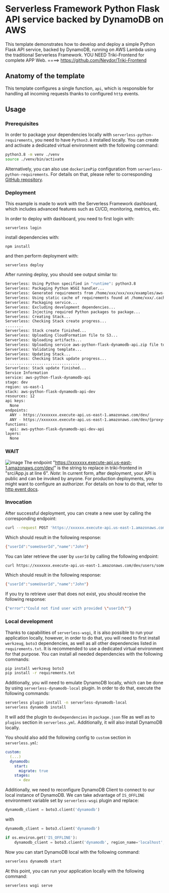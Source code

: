 <!--
title: 'Serverless Framework Python API backed by DynamoDB on AWS For Triki, Tic Tac Toe or tres en raya'
description: 'This template demonstrates how to develop and deploy a simple Python Flask API service backed by DynamoDB running on AWS Lambda using the traditional Serverless Framework.'
-->

# Serverless Framework Python Flask API service backed by DynamoDB on AWS

This template demonstrates how to develop and deploy a simple Python Flask API service, backed by DynamoDB, running on AWS Lambda using the traditional Serverless Framework.
YOU NEED Triki-Frontend for complete APP Web. ====> https://github.com/Neydor/Triki-Frontend

## Anatomy of the template

This template configures a single function, `api`, which is responsible for handling all incoming requests thanks to configured `http` events. 

## Usage

### Prerequisites

In order to package your dependencies locally with `serverless-python-requirements`, you need to have `Python3.8` installed locally. You can create and activate a dedicated virtual environment with the following command:

```bash
python3.8 -m venv ./venv
source ./venv/bin/activate
```

Alternatively, you can also use `dockerizePip` configuration from `serverless-python-requirements`. For details on that, please refer to corresponding [GitHub repository](https://github.com/UnitedIncome/serverless-python-requirements).

### Deployment

This example is made to work with the Serverless Framework dashboard, which includes advanced features such as CI/CD, monitoring, metrics, etc.

In order to deploy with dashboard, you need to first login with:

```
serverless login
```

install dependencies with:

```
npm install
```

and then perform deployment with:

```
serverless deploy
```

After running deploy, you should see output similar to:

```bash
Serverless: Using Python specified in "runtime": python3.8
Serverless: Packaging Python WSGI handler...
Serverless: Generated requirements from /home/xxx/xxx/xxx/examples/aws-python-flask-dynamodb-api/requirements.txt in /home/xxx/xxx/xxx/examples/aws-python-flask-dynamodb-api/.serverless/requirements.txt...
Serverless: Using static cache of requirements found at /home/xxx/.cache/serverless-python-requirements/62f10436f9a1bb8040df30ef2db5736c8015b18256bf0b6f1b0cbb2640030244_slspyc ...
Serverless: Packaging service...
Serverless: Excluding development dependencies...
Serverless: Injecting required Python packages to package...
Serverless: Creating Stack...
Serverless: Checking Stack create progress...
........
Serverless: Stack create finished...
Serverless: Uploading CloudFormation file to S3...
Serverless: Uploading artifacts...
Serverless: Uploading service aws-python-flask-dynamodb-api.zip file to S3 (1.3 MB)...
Serverless: Validating template...
Serverless: Updating Stack...
Serverless: Checking Stack update progress...
.................................
Serverless: Stack update finished...
Service Information
service: aws-python-flask-dynamodb-api
stage: dev
region: us-east-1
stack: aws-python-flask-dynamodb-api-dev
resources: 12
api keys:
  None
endpoints:
  ANY - https://xxxxxxx.execute-api.us-east-1.amazonaws.com/dev/
  ANY - https://xxxxxxx.execute-api.us-east-1.amazonaws.com/dev/{proxy+}
functions:
  api: aws-python-flask-dynamodb-api-dev-api
layers:
  None
```

### WAIT 
![image](https://user-images.githubusercontent.com/17129958/126558157-04e623ac-002e-48c8-8d10-6836b74ccb45.png)
The endpoint "https://xxxxxxx.execute-api.us-east-1.amazonaws.com/dev/" is the string to replace in triki-frontend in "src/App.js at line 6".
_Note_: In current form, after deployment, your API is public and can be invoked by anyone. For production deployments, you might want to configure an authorizer. For details on how to do that, refer to [http event docs](https://www.serverless.com/framework/docs/providers/aws/events/apigateway/).

### Invocation

After successful deployment, you can create a new user by calling the corresponding endpoint:

```bash
curl --request POST 'https://xxxxxx.execute-api.us-east-1.amazonaws.com/dev/users' --header 'Content-Type: application/json' --data-raw '{"name": "John", "userId": "someUserId"}'
```

Which should result in the following response:

```bash
{"userId":"someUserId","name":"John"}
```

You can later retrieve the user by `userId` by calling the following endpoint:

```bash
curl https://xxxxxxx.execute-api.us-east-1.amazonaws.com/dev/users/someUserId
```

Which should result in the following response:

```bash
{"userId":"someUserId","name":"John"}
```

If you try to retrieve user that does not exist, you should receive the following response:

```bash
{"error":"Could not find user with provided \"userId\""}
```

### Local development

Thanks to capabilities of `serverless-wsgi`, it is also possible to run your application locally, however, in order to do that, you will need to first install `werkzeug`, `boto3` dependencies, as well as all other dependencies listed in `requirements.txt`. It is recommended to use a dedicated virtual environment for that purpose. You can install all needed dependencies with the following commands:

```bash
pip install werkzeug boto3
pip install -r requirements.txt
```

Additionally, you will need to emulate DynamoDB locally, which can be done by using `serverless-dynamodb-local` plugin. In order to do that, execute the following commands:

```bash
serverless plugin install -n serverless-dynamodb-local
serverless dynamodb install
```

It will add the plugin to `devDependencies` in `package.json` file as well as to `plugins` section in `serverless.yml`. Additionally, it will also install DynamoDB locally.

You should also add the following config to `custom` section in `serverless.yml`:


```yml
custom:
  (...)
  dynamodb:
    start:
      migrate: true
    stages:
      - dev
```

Additionally, we need to reconfigure DynamoDB Client to connect to our local instance of DynamoDB. We can take advantage of `IS_OFFLINE` environment variable set by `serverless-wsgi` plugin and replace:


```python
dynamodb_client = boto3.client('dynamodb')
```

with

```python
dynamodb_client = boto3.client('dynamodb')

if os.environ.get('IS_OFFLINE'):
    dynamodb_client = boto3.client('dynamodb', region_name='localhost', endpoint_url='http://localhost:8000')
```

Now you can start DynamoDB local with the following command:

```bash
serverless dynamodb start
```

At this point, you can run your application locally with the following command:

```bash
serverless wsgi serve
```
